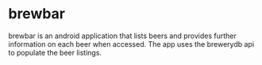 # brewbar

brewbar is an android application that lists beers and provides further information on each beer when accessed. 
The app uses the brewerydb api to populate the beer listings.
